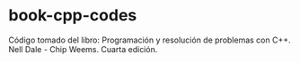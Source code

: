 # book-cpp-codes

Código tomado del libro: Programación y resolución de problemas con C++. Nell Dale - Chip Weems. Cuarta edición. 
